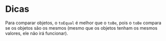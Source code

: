 # Dicas

Para comparar objetos, o ```toEqual``` é melhor que o ```toBe```, pois o ```toBe``` compara se os objetos são os mesmos (mesmo que os objetos tenham os mesmos valores, ele não irá funcionar).

